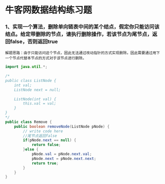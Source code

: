 # 牛客网数据结构练习题

### 1、实现一个算法，删除单向链表中间的某个结点，假定你只能访问该结点。给定带删除的节点，请执行删除操作，若该节点为尾节点，返回false，否则返回true

```
解题思路：由于只能访问这个节点，因此无法通过改动指针的方式实现删除。因此需要通过用下一个节点代替本节点的方式对于该节点进行删除。
```


```java
import java.util.*;
 
/*
public class ListNode {
    int val;
    ListNode next = null;
 
    ListNode(int val) {
        this.val = val;
    }
}
*/
public class Remove {
    public boolean removeNode(ListNode pNode) {
        // write code here
        //尾节点返回false
        if(pNode.next == null) {
            return false;
        }else {
            pNode.val = pNode.next.val;
            pNode.next = pNode.next.next;
            return true;
        }
    }
}
```